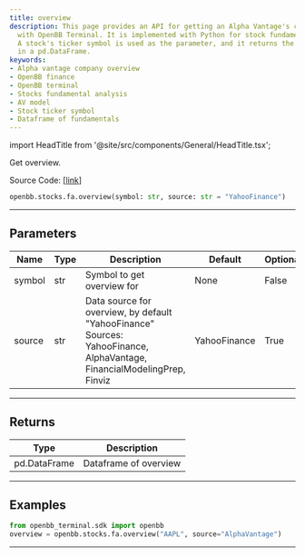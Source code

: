 ```yaml
---
title: overview
description: This page provides an API for getting an Alpha Vantage's company overview
  with OpenBB Terminal. It is implemented with Python for stock fundamental analysis.
  A stock's ticker symbol is used as the parameter, and it returns the fundamentals
  in a pd.DataFrame.
keywords:
- Alpha vantage company overview
- OpenBB finance
- OpenBB terminal
- Stocks fundamental analysis
- AV model
- Stock ticker symbol
- Dataframe of fundamentals
---
```


import HeadTitle from '@site/src/components/General/HeadTitle.tsx';

<HeadTitle title="stocks.fa.overview - Reference | OpenBB SDK Docs" />

Get overview.

Source Code: [[link](https://github.com/OpenBB-finance/OpenBBTerminal/tree/main/openbb_terminal/stocks/fundamental_analysis/sdk_helpers.py#L17)]

```python wordwrap
openbb.stocks.fa.overview(symbol: str, source: str = "YahooFinance")
```

---

## Parameters

| Name | Type | Description | Default | Optional |
| ---- | ---- | ----------- | ------- | -------- |
| symbol | str | Symbol to get overview for | None | False |
| source | str | Data source for overview, by default "YahooFinance"<br/>Sources: YahooFinance, AlphaVantage, FinancialModelingPrep, Finviz | YahooFinance | True |


---

## Returns

| Type | Description |
| ---- | ----------- |
| pd.DataFrame | Dataframe of overview |
---

## Examples

```python
from openbb_terminal.sdk import openbb
overview = openbb.stocks.fa.overview("AAPL", source="AlphaVantage")
```

---

